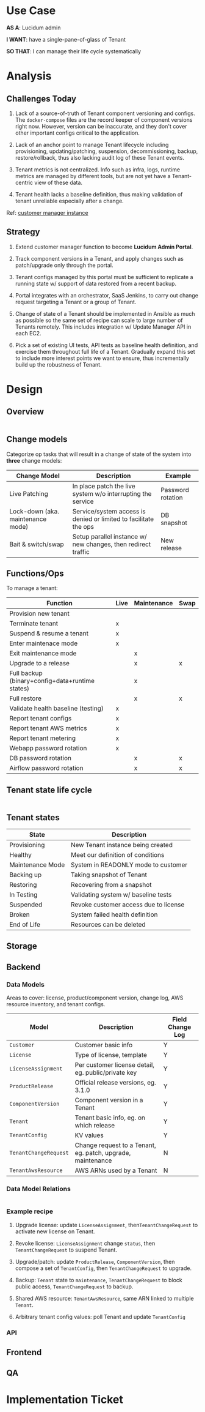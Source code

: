 # Use Case

**AS A**: Lucidum admin

**I WANT**: have a single-pane-of-glass of Tenant

**SO THAT**: I can manage their life cycle systematically

# Analysis


## Challenges Today

1. Lack of a source-of-truth of Tenant component versioning and
   configs. The `docker-compose` files are the record keeper of
   component versions right now. However, version can be inaccurate,
   and they don't cover other important configs critical to the
   application.

2. Lack of an anchor point to manage Tenant lifecycle including
   provisioning, updating/patching, suspension, decommissioning,
   backup, restore/rollback, thus also lacking audit log of these
   Tenant events.

3. Tenant metrics is not centralized. Info such as infra, logs, runtime
   metrics are managed by different tools, but are not yet have a
   Tenant-centric view of these data.

4. Tenant health lacks a baseline definition, thus making
   validation of tenant unreliable especially after a change.

Ref: [customer manager instance](https://172.16.200.160:5500/customers)


## Strategy

1. Extend customer manager function to become **Lucidum Admin Portal**.

2. Track component versions in a Tenant, and apply changes such as
   patch/upgrade only through the portal.

3. Tenant configs managed by this portal must be sufficient to
   replicate a running state w/ support of data restored from a recent
   backup.

4. Portal integrates with an orchestrator, SaaS Jenkins, to carry out
   change request targeting a Tenant or a group of Tenant.

5. Change of state of a Tenant should be implemented in Ansible as
   much as possible so the same set of recipe can scale to large
   number of Tenants remotely. This includes integration w/ Update
   Manager API in each EC2.

6. Pick a set of existing UI tests, API tests as baseline health
   definition, and exercise them throughout full life of a
   Tenant. Gradually expand this set to include more interest points
   we want to ensure, thus incrementally build up the robustness of
   Tenant.

# Design

## Overview

<img data-src="images/admin%20portal%20high%20level.png"
     class="responsive-img materialboxed"
     style="box-shadow:none;">

## Change models

Categorize op tasks that will result in a change of state of the
system into **three** change models:

| Change Model                      | Description                                                      | Example           |
|-----------------------------------|------------------------------------------------------------------|-------------------|
| Live Patching                     | In place patch the live system w/o interrupting the service      | Password rotation |
| Lock-down (aka. maintenance mode) | Service/system access is denied or limited to facilitate the ops | DB snapshot       |
| Bait & switch/swap                | Setup parallel instance w/ new changes, then redirect traffic    | New release       |


## Functions/Ops

To manage a tenant:

| Function                                        | Live | Maintenance | Swap |
|-------------------------------------------------|------|-------------|------|
| Provision new tenant                            |      |             |      |
| Terminate tenant                                | x    |             |      |
| Suspend & resume a tenant                       | x    |             |      |
| Enter maintenace mode                           | x    |             |      |
| Exit maintenance mode                           |      | x           |      |
| Upgrade to a release                            |      | x           | x    |
| Full backup (binary+config+data+runtime states) |      | x           |      |
| Full restore                                    |      | x           | x    |
| Validate health baseline (testing)              | x    |             |      |
| Report tenant configs                           | x    |             |      |
| Report tenant AWS metrics                       | x    |             |      |
| Report tenant metering                          | x    |             |      |
| Webapp password rotation                        | x    |             |      |
| DB password rotation                            |      | x           | x    |
| Airflow password rotation                       |      | x           | x    |


## Tenant state life cycle

<img data-src="images/tenant%20states.png"
     class="responsive-img materialboxed"
     style="box-shadow:none;">


## Tenant states


| State            | Description                           |
|------------------|---------------------------------------|
| Provisioning     | New Tenant instance being created     |
| Healthy          | Meet our definition of conditions     |
| Maintenance Mode | System in READONLY mode to customer   |
| Backing up       | Taking snapshot of Tenant             |
| Restoring        | Recovering from a snapshot            |
| In Testing       | Validating system w/ baseline tests   |
| Suspended        | Revoke customer access due to license |
| Broken           | System failed health definition       |
| End of Life      | Resources can be deleted              |


## Storage

## Backend

### Data Models

Areas to cover: license, product/component version, change log, AWS
resource inventory, and tenant configs.

| Model                 | Description                                                 | Field Change Log |
|-----------------------|-------------------------------------------------------------|------------------|
| `Customer`            | Customer basic info                                         | Y                |
| `License`             | Type of license, template                                   | Y                |
| `LicenseAssignment`   | Per customer license detail, eg. public/private key         | Y                |
| `ProductRelease`      | Official release versions, eg. 3.1.0                        | Y                |
| `ComponentVersion`    | Component version in a Tenant                               | Y                |
| `Tenant`              | Tenant basic info, eg. on which release                     | Y                |
| `TenantConfig`        | KV values                                                   | Y                |
| `TenantChangeRequest` | Change request to a Tenant, eg. patch, upgrade, maintenance | N                |
| `TenantAwsResource`   | AWS ARNs used by a Tenant                                   | N                |

### Data Model Relations

<img data-src="images/customer.png"
     class="responsive-img materialboxed"
     style="box-shadow:none;">

### Example recipe

1. Upgrade license: update `LicenseAssignment`, then`TenantChangeRequest` to
   activate new license on Tenant.

2. Revoke license: `LicenseAssignment` change `status`, then
   `TenantChangeRequest` to suspend Tenant.

3. Upgrade/patch: update `ProductRelease`, `ComponentVersion`, then
   compose a set of `TenantConfig`, then `TenantChangeRequest` to
   upgrade.

4. Backup: `Tenant` state to `maintenance`, `TenantChangeRequest` to
   block public access, `TenantChangeRequest` to backup.

5. Shared AWS resource: `TenantAwsResource`, same ARN linked to
   multiple `Tenant`.

6. Arbitrary tenant config values: poll Tenant and update `TenantConfig`

### API

## Frontend

## QA

# Implementation Ticket
